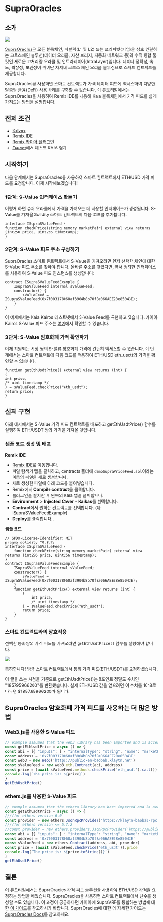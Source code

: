 # SupraOracles

## 소개

![](/img/build/tools/klaytnXsupraOracles.png)

[SupraOracles](https://supraoracles.com/)은 모든 블록체인, 퍼블릭(L1 및 L2) 또는 프라이빗(기업)을 상호 연결하는 크로스체인 솔루션(데이터 오라클, 자산 브리지, 자동화 네트워크 등)의 수직 통합 툴킷인 새로운 고처리량 오라클 및 인트라레이어(IntraLayer)입니다. 데이터 정확성, 속도, 확장성, 보안성이 뛰어난 차세대 크로스 체인 오라클 솔루션으로 스마트 컨트랙트를 제공합니다.

SupraOracles을 사용하면 스마트 컨트랙트가 가격 데이터 피드에 액세스하여 다양한 탈중앙 금융(DeFi) 사용 사례를 구축할 수 있습니다. 이 튜토리얼에서는 SupraOracles을 사용하여 Remix IDE를 사용해 Kaia 블록체인에서 가격 피드를 쉽게 가져오는 방법을 설명합니다.

## 전제 조건

- [Kaikas](https://chrome.google.com/webstore/detail/kaikas/jblndlipeogpafnldhgmapagcccfchpi?hl=en)
- [Remix IDE](https://remix.ethereum.org/)
- [Remix 카이아 플러그인](https://klaytn.foundation/using-klaytn-plugin-on-remix/)
- [Faucet](https://baobab.wallet.klaytn.foundation/faucet)에서 테스트 KAIA 얻기

## 시작하기

다음 단계에서는 SupraOracles을 사용하여 스마트 컨트랙트에서 ETH/USD 가격 피드를 요청합니다. 이제 시작해보겠습니다!

### 1단계: S-Value 인터페이스 만들기

이렇게 하면 슈퍼 오라클에서 가격을 가져오는 데 사용할 인터페이스가 생성됩니다. S-Value를 가져올 Solidity 스마트 컨트랙트에 다음 코드를 추가합니다.

```solidity
interface ISupraSValueFeed {
function checkPrice(string memory marketPair) external view returns (int256 price, uint256 timestamp);
}
```

### 2단계: S-Value 피드 주소 구성하기

SupraOracles 스마트 콘트랙트에서 S-Value을 가져오려면 먼저 선택한 체인에 대한 S-Value 피드 주소를 찾아야 합니다. 올바른 주소를 찾았다면, 앞서 정의한 인터페이스를 사용하여 S-Value 피드 인스턴스를 생성합니다:

```solidity
contract ISupraSValueFeedExample {
    ISupraSValueFeed internal sValueFeed;
    constructor() {
        sValueFeed = ISupraSValueFeed(0x7f003178060af3904b8b70fEa066AEE28e85043E);
    }
}
```

이 예제에서는 Kaia Kairos 테스트넷에서 S-Value Feed를 구현하고 있습니다. 카이아 Kairos S-Value 피드 주소는 [여기](https://supraoracles.com/docs/get-started/networks/)에서 확인할 수 있습니다.

### 3단계: S-Value 암호화폐 가격 확인하기

이제 지원되는 시장 쌍의 S-밸류 암호화폐 가격에 간단히 액세스할 수 있습니다. 이 단계에서는 스마트 컨트랙트에 다음 코드를 적용하여 ETH/USD(eth_usdt)의 가격을 확인할 수 있습니다.

```solidity
function getEthUsdtPrice() external view returns (int) {
(
int price,
/* uint timestamp */
) = sValueFeed.checkPrice("eth_usdt");
return price;
}
```

## 실제 구현

아래 예시에서는 S-Value 가격 피드 컨트랙트를 배포하고 getEthUsdtPrice() 함수를 실행하여 ETH/USDT 쌍의 가격을 가져올 것입니다.

### 샘플 코드 생성 및 배포

**Remix IDE**

- [Remix IDE](https://remix.ethereum.org/)로 이동합니다.
- 파일 탐색기 탭을 클릭하고, contracts 폴더에 `demoSupraPriceFeed.sol`이라는 이름의 파일을 새로 생성합니다.
- 새로 생성한 파일에 아래 코드를 붙여넣습니다.
- Remix에서 **Compile contract**을 클릭합니다.
- 플러그인을 설치한 후 왼쪽의 Kaia 탭을 클릭합니다.
- **Environment** > **Injected Caver** - **Kaikas**를 선택합니다.
- **Contract**에서 원하는 컨트랙트를 선택합니다. (예: ISupraSValueFeedExample)
- **Deploy**를 클릭합니다..

**샘플 코드**

```solidity
// SPDX-License-Identifier: MIT
pragma solidity ^0.8.7;
interface ISupraSValueFeed {
    function checkPrice(string memory marketPair) external view returns (int256 price, uint256 timestamp);
}
contract ISupraSValueFeedExample {
    ISupraSValueFeed internal sValueFeed;
    constructor() {
        sValueFeed = ISupraSValueFeed(0x7f003178060af3904b8b70fEa066AEE28e85043E);
    }
    function getEthUsdtPrice() external view returns (int) {
        (
            int price,
            /* uint timestamp */
        ) = sValueFeed.checkPrice("eth_usdt");
        return price;
    }
}
```

### 스마트 컨트랙트와의 상호작용

선택한 통화쌍의 가격 피드를 가져오려면 `getEthUsdtPrice()` 함수를 실행해야 합니다.

![](/img/build/tools/sPriceFeed.png)

축하합니다! 방금 스마트 컨트랙트에서 통화 가격 피드(ETH/USDT)를 요청하셨습니다.

이 글을 쓰는 시점을 기준으로 getEthUsdtPrice()는 8포인트 정밀도 수치인 "185795966200"를 반환했습니다. 실제 ETH/USD 값을 얻으려면 이 수치를 10^8로 나누면 $1857.95966200가 됩니다.

## SupraOracles 암호화폐 가격 피드를 사용하는 더 많은 방법

### Web3.js를 사용한 S-Value 피드

```javascript
// example assumes that the web3 library has been imported and is accessible within your scope
const getEthUsdtPrice = async () => {
const abi = [{ "inputs": [ { "internalType": "string", "name": "marketPair", "type": "string" } ], "name": "checkPrice", "outputs": [ { "internalType": "int256", "name": "price", "type": "int256" }, { "internalType": "uint256", "name": "timestamp", "type": "uint256" } ], "stateMutability": "view", "type": "function" } ]
const address = '0x7f003178060af3904b8b70fEa066AEE28e85043E'
const web3 = new Web3('https://public-en-baobab.klaytn.net')
const sValueFeed = new web3.eth.Contract(abi, address)
const price = (await sValueFeed.methods.checkPrice('eth_usdt').call()).price
console.log(`The price is: ${price}`)
}
getEthUsdtPrice()
```

### ethers.js를 사용한 S-Value 피드

```javascript
// example assumes that the ethers library has been imported and is accessible within your scope
const getEthUsdtPrice = async () => {
////for ethers version 6.0
const provider = new ethers.JsonRpcProvider("https://klaytn-baobab-rpc.allthatnode.com:8551")
////for ethers version <= 5.7.2
//const provider = new ethers.providers.JsonRpcProvider('https://public-en-baobab.klaytn.net')
const abi = [{ "inputs": [ { "internalType": "string", "name": "marketPair", "type": "string" } ], "name": "checkPrice", "outputs": [ { "internalType": "int256", "name": "price", "type": "int256" }, { "internalType": "uint256", "name": "timestamp", "type": "uint256" } ], "stateMutability": "view", "type": "function" } ]
const address = '0x7f003178060af3904b8b70fEa066AEE28e85043E'
const sValueFeed = new ethers.Contract(address, abi, provider)
const price = (await sValueFeed.checkPrice('eth_usdt')).price
console.log(`The price is: ${price.toString()}`)
}
getEthUsdtPrice()
```

## 결론

이 튜토리얼에서는 SupraOracles 가격 피드 솔루션을 사용하여 ETH/USD 가격을 요청하는 방법을 배웠습니다. SupraOracles을 사용하면 스마트 컨트랙트에서 난수를 생성할 수도 있습니다. 이 과정이 궁금하다면 카이아에 SupraVRF를 통합하는 방법에 대한 [이 가이드](https://metaverse-knowledge-kit.klaytn.foundation/docs/decentralized-oracle/oracle-providers/supraOracles-tutorial)를 참고하시기 바랍니다. SupraOracles에 대한 더 자세한 가이드는 [SupraOracles Docs](https://supraoracles.com/docs/development-guides)를 참고하세요.
